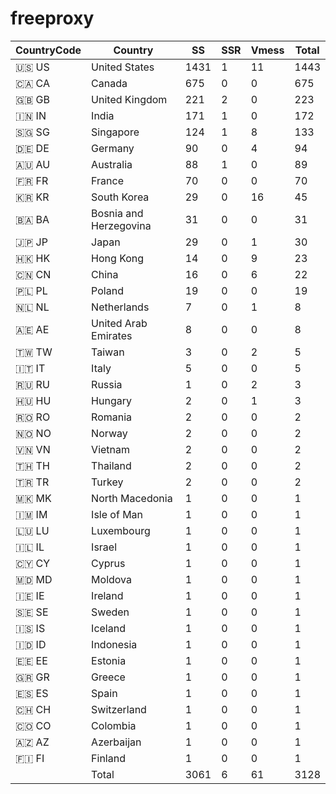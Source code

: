 # freeproxy

|CountryCode|Country|SS|SSR|Vmess|Total|
|  ----  | ----  |  ----  | ----  |  ----  | ----  |
|🇺🇸 US|United States|1431|1|11|1443|
|🇨🇦 CA|Canada|675|0|0|675|
|🇬🇧 GB|United Kingdom|221|2|0|223|
|🇮🇳 IN|India|171|1|0|172|
|🇸🇬 SG|Singapore|124|1|8|133|
|🇩🇪 DE|Germany|90|0|4|94|
|🇦🇺 AU|Australia|88|1|0|89|
|🇫🇷 FR|France|70|0|0|70|
|🇰🇷 KR|South Korea|29|0|16|45|
|🇧🇦 BA|Bosnia and Herzegovina|31|0|0|31|
|🇯🇵 JP|Japan|29|0|1|30|
|🇭🇰 HK|Hong Kong|14|0|9|23|
|🇨🇳 CN|China|16|0|6|22|
|🇵🇱 PL|Poland|19|0|0|19|
|🇳🇱 NL|Netherlands|7|0|1|8|
|🇦🇪 AE|United Arab Emirates|8|0|0|8|
|🇹🇼 TW|Taiwan|3|0|2|5|
|🇮🇹 IT|Italy|5|0|0|5|
|🇷🇺 RU|Russia|1|0|2|3|
|🇭🇺 HU|Hungary|2|0|1|3|
|🇷🇴 RO|Romania|2|0|0|2|
|🇳🇴 NO|Norway|2|0|0|2|
|🇻🇳 VN|Vietnam|2|0|0|2|
|🇹🇭 TH|Thailand|2|0|0|2|
|🇹🇷 TR|Turkey|2|0|0|2|
|🇲🇰 MK|North Macedonia|1|0|0|1|
|🇮🇲 IM|Isle of Man|1|0|0|1|
|🇱🇺 LU|Luxembourg|1|0|0|1|
|🇮🇱 IL|Israel|1|0|0|1|
|🇨🇾 CY|Cyprus|1|0|0|1|
|🇲🇩 MD|Moldova|1|0|0|1|
|🇮🇪 IE|Ireland|1|0|0|1|
|🇸🇪 SE|Sweden|1|0|0|1|
|🇮🇸 IS|Iceland|1|0|0|1|
|🇮🇩 ID|Indonesia|1|0|0|1|
|🇪🇪 EE|Estonia|1|0|0|1|
|🇬🇷 GR|Greece|1|0|0|1|
|🇪🇸 ES|Spain|1|0|0|1|
|🇨🇭 CH|Switzerland|1|0|0|1|
|🇨🇴 CO|Colombia|1|0|0|1|
|🇦🇿 AZ|Azerbaijan|1|0|0|1|
|🇫🇮 FI|Finland|1|0|0|1|
||Total|3061|6|61|3128|
